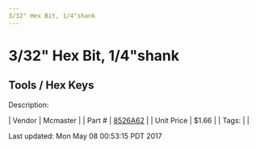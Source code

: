 ```yaml
---
3/32" Hex Bit, 1/4"shank
---
```


# 3/32" Hex Bit, 1/4"shank
## Tools / Hex Keys
Description: 	 

| Vendor | Mcmaster | 
| Part # | [8526A62](https://www.mcmaster.com/#8526A62) | 
| Unit Price | $1.66 | 
| Tags: |  | 

Last updated: Mon May 08 00:53:15 PDT 2017